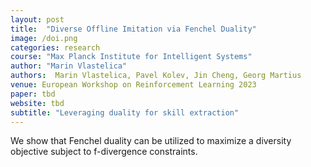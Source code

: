 ```yaml
---
layout: post
title:  "Diverse Offline Imitation via Fenchel Duality"
image: /doi.png
categories: research
course: "Max Planck Institute for Intelligent Systems"
author: "Marin Vlastelica"
authors:  Marin Vlastelica, Pavel Kolev, Jin Cheng, Georg Martius
venue: European Workshop on Reinforcement Learning 2023
paper: tbd
website: tbd
subtitle: "Leveraging duality for skill extraction"
---
```

We show that Fenchel duality can be utilized to maximize a diversity objective subject to f-divergence constraints.